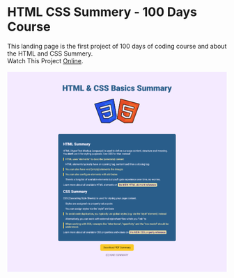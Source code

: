 # HTML CSS Summery - 100 Days Course
This landing page is the first project of 100 days of coding course and about the HTML and CSS Summery.<br>
Watch This Project [Online](https://mohammadkiaei.github.io/html-css-summery/).
<br/>
<br/>
![Image of the project](https://github.com/mohammadkiaei/html-css-summery/blob/master/images/Screenshot%20of%20project.png)
